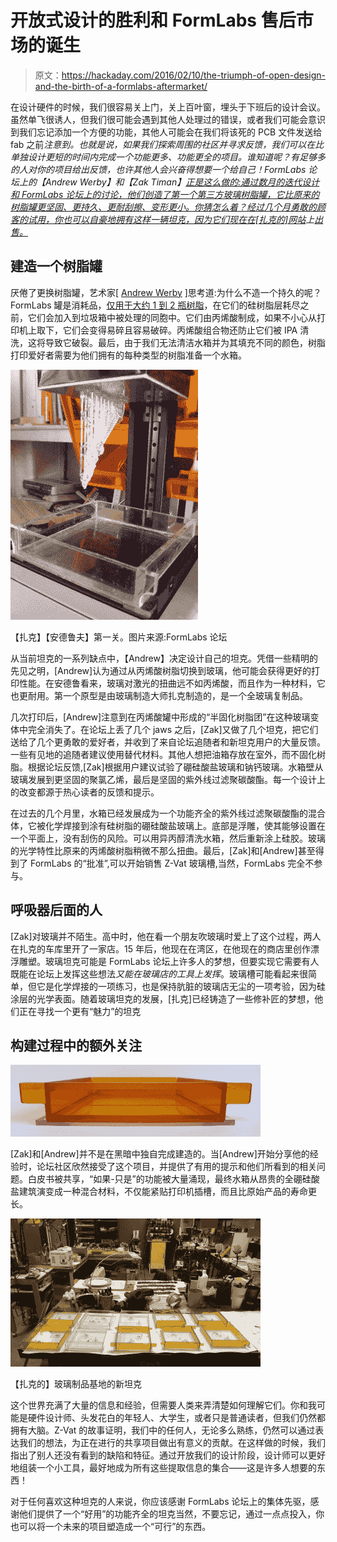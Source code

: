 # 开放式设计的胜利和 FormLabs 售后市场的诞生

> 原文：<https://hackaday.com/2016/02/10/the-triumph-of-open-design-and-the-birth-of-a-formlabs-aftermarket/>

在设计硬件的时候，我们很容易关上门，关上百叶窗，埋头于下班后的设计会议。虽然单飞很诱人，但我们很可能会遇到其他人处理过的错误，或者我们可能会意识到我们忘记添加一个方便的功能，其他人可能会在我们将该死的 PCB 文件发送给 fab 之前*注意到。也就是说，如果我们探索周围的社区并寻求反馈，我们可以在比单独设计更短的时间内完成一个功能更多、功能更全的项目。谁知道呢？有足够多的人对你的项目给出反馈，也许其他人会兴奋得想要一个给自己！FormLabs 论坛上的【Andrew Werby】和【Zak Timan】[正是这么做的:通过数月的迭代设计和 FormLabs 论坛上的讨论，他们创造了第一个第三方玻璃树脂罐，它比原来的树脂罐更坚固、更持久、更耐刮擦、变形更小。你猜怎么着？经过几个月勇敢的顾客的试用，你也可以自豪地拥有这样一辆坦克，因为它们现在在[扎克的]网站](http://forum.formlabs.com/t/glass-tank/4171/104)上[出售。](https://www.zvatindustries.com/)* 

## 建造一个树脂罐

厌倦了更换树脂罐，艺术家[ [Andrew Werby](http://juxtamorph.com/) ]思考道:为什么不造一个持久的呢？FormLabs 罐是消耗品，[仅用于大约 1 到 2 瓶树脂](http://formlabs.com/support/printers/form-1/resin-tank-damage/)，在它们的硅树脂层耗尽之前，它们会加入到垃圾箱中被处理的同胞中。它们由丙烯酸制成，如果不小心从打印机上取下，它们会变得易碎且容易破碎。丙烯酸组合物还防止它们被 IPA 清洗，这将导致它破裂。最后，由于我们无法清洁水箱并为其填充不同的颜色，树脂打印爱好者需要为他们拥有的每种类型的树脂准备一个水箱。

![glass_tank_v1](img/e2fc8985e54fb7a44fa7b4ce2727ac7b.png)

【扎克】【安德鲁夫】第一关。图片来源:FormLabs 论坛

从当前坦克的一系列缺点中，【Andrew】决定设计自己的坦克。凭借一些精明的先见之明，[Andrew]认为通过从丙烯酸树脂切换到玻璃，他可能会获得更好的打印性能。在安德鲁看来，玻璃对激光的扭曲远不如丙烯酸，而且作为一种材料，它也更耐用。第一个原型是由玻璃制造大师扎克制造的，是一个全玻璃复制品。

几次打印后，[Andrew]注意到在丙烯酸罐中形成的“半固化树脂团”在这种玻璃变体中完全消失了。在论坛上丢了几个 jaws 之后，[Zak]又做了几个坦克，把它们送给了几个更勇敢的爱好者，并收到了来自论坛追随者和新坦克用户的大量反馈。一些有见地的追随者建议使用替代材料。其他人想把油箱存放在室外，而不固化树脂。根据论坛反馈,[Zak]根据用户建议试验了硼硅酸盐玻璃和钠钙玻璃。水箱壁从玻璃发展到更坚固的聚氯乙烯，最后是坚固的紫外线过滤聚碳酸酯。每一个设计上的改变都源于热心读者的反馈和提示。

在过去的几个月里，水箱已经发展成为一个功能齐全的紫外线过滤聚碳酸酯的混合体，它被化学焊接到涂有硅树脂的硼硅酸盐玻璃上。底部是浮雕，使其能够设置在一个平面上，没有刮伤的风险。可以用异丙醇清洗水箱，然后重新涂上硅胶。玻璃的光学特性比原来的丙烯酸树脂稍微不那么扭曲。最后，[Zak]和[Andrew]甚至得到了 FormLabs 的“批准”,可以开始销售 Z-Vat 玻璃槽,当然，FormLabs 完全不参与。

## 呼吸器后面的人

[Zak]对玻璃并不陌生。高中时，他在看一个朋友吹玻璃时爱上了这个过程，两人在扎克的车库里开了一家店。15 年后，他现在在湾区，在他现在的商店里创作漂浮雕塑。玻璃坦克可能是 FormLabs 论坛上许多人的梦想，但要实现它需要有人既能在论坛上发挥这些想法*又能在玻璃店的工具上发挥*。玻璃槽可能看起来很简单，但它是化学焊接的一项练习，也是保持肮脏的玻璃店无尘的一项考验，因为硅涂层的光学表面。随着玻璃坦克的发展，[扎克]已经铸造了一些修补匠的梦想，他们正在寻找一个更有“魅力”的坦克

## 构建过程中的额外关注

![final_glass_tank](img/20fdeb37f043efb8c4220e3792e93944.png)

[Zak]和[Andrew]并不是在黑暗中独自完成建造的。当[Andrew]开始分享他的经验时，论坛社区欣然接受了这个项目，并提供了有用的提示和他们所看到的相关问题。白皮书被共享，“如果-只是”的功能被大量涌现，最终水箱从昂贵的全硼硅酸盐建筑演变成一种混合材料，不仅能紧贴打印机插槽，而且比原始产品的寿命更长。

![IMG_3977](img/3993170babf1d779c77cae8f90da623d.png)

【扎克的】玻璃制品基地的新坦克

这个世界充满了大量的信息和经验，但需要人类来弄清楚如何理解它们。你和我可能是硬件设计师、头发花白的年轻人、大学生，或者只是普通读者，但我们仍然都拥有大脑。Z-Vat 的故事证明，我们中的任何人，无论多么熟练，仍然可以通过表达我们的想法，为正在进行的共享项目做出有意义的贡献。在这样做的时候，我们指出了别人还没有看到的缺陷和特征。通过开放我们的设计阶段，设计师可以更好地组装一个小工具，最好地成为所有这些提取信息的集合——这是许多人想要的东西！

对于任何喜欢这种坦克的人来说，你应该感谢 FormLabs 论坛上的集体先驱，感谢他们提供了一个“好用”的功能齐全的坦克当然，不要忘记，通过一点点投入，你也可以将一个未来的项目塑造成一个“可行”的东西。